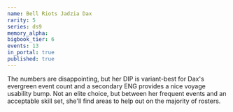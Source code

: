 ```yaml
---
name: Bell Riots Jadzia Dax
rarity: 5
series: ds9
memory_alpha:
bigbook_tier: 6
events: 13
in_portal: true
published: true
---
```


The numbers are disappointing, but her DIP is variant-best for Dax's evergreen event count and a secondary ENG provides a nice voyage usability bump. Not an elite choice, but between her frequent events and an acceptable skill set, she'll find areas to help out on the majority of rosters.
